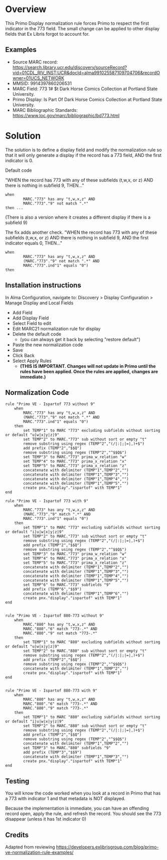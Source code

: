 # Overview

This Primo Display normalization rule forces Primo to respect the first indicator in the 773 field. The small change can be applied to other display fields that Ex Libris forgot to account for.

## Examples

- Source MARC record: https://search.library.ucr.edu/discovery/sourceRecord?vid=01CDL_RIV_INST:UCR&docId=alma991025587109704706&recordOwner=01UCS_NETWORK
- MMSID: 9914397860206531
- MARC Field: 773 1# $t Dark Horse Comics Collection at Portland State University.
- Primo Display: Is Part Of Dark Horse Comics Collection at Portland State University.
- MARC Bibliographic Standards: https://www.loc.gov/marc/bibliographic/bd773.html


# Solution

The solution is to define a display field and modify the normalization rule so that it will only generate a display if the record has a 773 field, AND the first indicator is 0.

Default code

"WHEN the record has 773 with any of these subfields (t,w,x, or z) AND there is nothing in subfield 9, THEN..." 

```
when
		MARC."773" has any "t,w,x,z" AND
		MARC."773"."9" not match ".*"
then ...
```

(There is also a version where it creates a different display if there is a subfield 9)

The fix adds another check.
"WHEN the record has 773 with any of these subfields (t,w,x, or z) AND there is nothing in subfield 9, AND the first indicator equals 0, THEN..." 

```
when
		MARC."773" has any "t,w,x,z" AND
		(MARC."773"."9" not match ".*" AND
		MARC."773".ind"1" equals "0")
then
```

## Installation instructions

In Alma Configuration, navigate to: Discovery > Display Configuration > Manage Display and Local Fields

- Add Field 
- Add Display Field
- Select Field to edit
- Edit MARC21 normalization rule for display
- Delete the default code 
  - (you can always get it back by selecting "restore default")
- Paste the new normalization code
- Save
- Click Back
- Select Apply Rules 
  - **(THIS IS IMPORTANT. Changes will not update in Primo until the rules have been applied. Once the rules are applied, changes are immediate.)**



## Normalization Code


```
rule "Primo VE - Ispartof 773 without 9"
	when
		MARC."773" has any "t,w,x,z" AND
		(MARC."773"."9" not match ".*" AND
		MARC."773".ind"1" equals "0")
	then
		set TEMP"1" to MARC "773" excluding subfields without sorting or default "u|w|x|y|z|9"
		set TEMP"2" to MARC."773" sub without sort or empty "t"
		remove substring using regex (TEMP"2","(/|:|;|=|,)+$")
        add prefix (TEMP"2","$$Q")
        remove substring using regex (TEMP"2","^$$Q$")
        set TEMP"3" to MARC."773" prima_w_relation "w"
		set TEMP"4" to MARC."773" prima_x_relation "x"
		set TEMP"5" to MARC."773" prima_x_relation "z"
        concatenate with delimiter (TEMP"1",TEMP"2","")
        concatenate with delimiter (TEMP"1",TEMP"3","")
		concatenate with delimiter (TEMP"1",TEMP"4","")
		concatenate with delimiter (TEMP"1",TEMP"5","")
        create pnx."display"."ispartof" with TEMP"1"
end

rule "Primo VE - Ispartof 773 with 9"
	when
		MARC."773" has any "t,w,x,z" AND
		(MARC."773"."9" match ".*" AND
		MARC."773".ind"1" equals "0")
	then
		set TEMP"1" to MARC "773" excluding subfields without sorting or default "i|u|w|x|y|z|9"
		set TEMP"2" to MARC."773" sub without sort or empty "t"
		remove substring using regex (TEMP"2","(/|:|;|=|,)+$")
        add prefix (TEMP"2","$$Q")
        remove substring using regex (TEMP"2","^$$Q$")
        set TEMP"3" to MARC."773" prima_w_relation "w"
		set TEMP"4" to MARC."773" prima_x_relation "x"
		set TEMP"5" to MARC."773" prima_x_relation "z"
        concatenate with delimiter (TEMP"1",TEMP"2","")
        concatenate with delimiter (TEMP"1",TEMP"3","")
		concatenate with delimiter (TEMP"1",TEMP"4","")
		concatenate with delimiter (TEMP"1",TEMP"5","")
		set TEMP"6" to MARC."773" subfields "9"
        add prefix (TEMP"6","$$9")
        concatenate with delimiter (TEMP"1",TEMP"6","")
        create pnx."display"."ispartof" with TEMP"1"
end


rule "Primo VE - Ispartof 880-773 without 9"
	when
        MARC."880" has any "t,w,x,z" AND
        MARC."880"."6" match "773-.*" AND
		MARC."880"."9" not match "773-.*"
	then
		set TEMP"1" to MARC "880" excluding subfields without sorting or default "u|w|x|y|z|9"
		set TEMP"2" to MARC."880" sub without sort or empty "t"
		remove substring using regex (TEMP"2","(/|:|;|=|,)+$")
        add prefix (TEMP"2","$$Q")
        remove substring using regex (TEMP"2","^$$Q$")
        concatenate with delimiter (TEMP"1",TEMP"2","")
        create pnx."display"."ispartof" with TEMP"1"
end


rule "Primo VE - Ispartof 880-773 with 9"
	when
        MARC."880" has any "t,w,x,z" AND
        MARC."880"."6" match "773-.*" AND
		MARC."880"."9" match "773-.*"
	then
		set TEMP"1" to MARC "880" excluding subfields without sorting or default "i|u|w|x|y|z|9"
		set TEMP"2" to MARC."880" sub without sort or empty "t"
		remove substring using regex (TEMP"2","(/|:|;|=|,)+$")
        add prefix (TEMP"2","$$Q")
        remove substring using regex (TEMP"2","^$$Q$")
        concatenate with delimiter (TEMP"1",TEMP"2","")
       	set TEMP"3" to MARC."880" subfields "9"
        add prefix (TEMP"3","$$9")
        concatenate with delimiter (TEMP"1",TEMP"3","")
        create pnx."display"."ispartof" with TEMP"1"
end

```


## Testing

You will know the code worked when you look at a record in Primo that has a 773 with indicator 1 and that metadata is NOT displayed.

Because the implementation is immediate, you can have an offending record open, apply the rule, and refresh the record. You should see the 773 disappear (unless it has 1st indicator 0)

## Credits

Adapted from reviewing https://developers.exlibrisgroup.com/blog/primo-ve-normalization-rule-examples/
